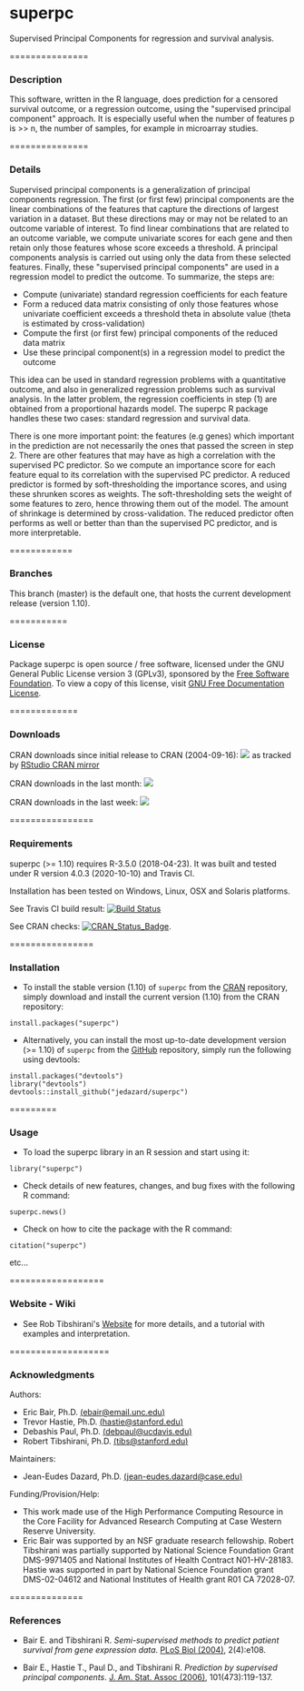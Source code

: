 # superpc
Supervised Principal Components for regression and survival analysis. 


===============
### Description

This software, written in the R language, does prediction for a censored survival outcome, or a regression outcome, 
using the "supervised principal component" approach. It is especially useful when the number of features p is >> n, 
the number of samples, for example in microarray studies.


===============
### Details

Supervised principal components is a generalization of principal components regression. The first (or first few) principal 
components are the linear combinations of the features that capture the directions of largest variation in a dataset. 
But these directions may or may not be related to an outcome variable of interest. To find linear combinations that are related 
to an outcome variable, we compute univariate scores for each gene and then retain only those features whose score exceeds a threshold. 
A principal components analysis is carried out using only the data from these selected features. 
Finally, these "supervised principal components" are used in a regression model to predict the outcome. 
To summarize, the steps are:

   + Compute (univariate) standard regression coefficients for each feature
   + Form a reduced data matrix consisting of only those features whose univariate coefficient exceeds a threshold theta 
      in absolute value (theta is estimated by cross-validation)
   + Compute the first (or first few) principal components of the reduced data matrix
   + Use these principal component(s) in a regression model to predict the outcome

This idea can be used in standard regression problems with a quantitative outcome, and also in generalized regression problems 
such as survival analysis. In the latter problem, the regression coefficients in step (1) are obtained from a proportional hazards model. 
The superpc R package handles these two cases: standard regression and survival data.

There is one more important point: the features (e.g genes) which important in the prediction are not necessarily the ones 
that passed the screen in step 2. There are other features that may have as high a correlation with the supervised PC predictor. 
So we compute an importance score for each feature equal to its correlation with the supervised PC predictor. 
A reduced predictor is formed by soft-thresholding the importance scores, and using these shrunken scores as weights. 
The soft-thresholding sets the weight of some features to zero, hence throwing them out of the model. The amount of shrinkage 
is determined by cross-validation. The reduced predictor often performs as well or better than than the supervised PC predictor, 
and is more interpretable.


============
### Branches

This branch (master) is the  default one, that hosts the current development release (version 1.10).

===========
### License

Package superpc is open source / free software, licensed under the GNU General Public License version 3 (GPLv3), 
sponsored by the [Free Software Foundation](https://www.fsf.org/). To view a copy of this license, visit 
[GNU Free Documentation License](http://www.gnu.org/licenses/gpl-3.0.html).


=============
### Downloads

CRAN downloads since initial release to CRAN (2004-09-16):
[![](https://cranlogs.r-pkg.org/badges/grand-total/superpc)](https://CRAN.R-project.org/package=superpc)
as tracked by [RStudio CRAN mirror](http://cran-logs.rstudio.com/)

CRAN downloads in the last month:
[![](https://cranlogs.r-pkg.org/badges/last-month/superpc)](https://CRAN.R-project.org/package=superpc)

CRAN downloads in the last week:
[![](https://cranlogs.r-pkg.org/badges/last-week/superpc)](https://CRAN.R-project.org/package=superpc)


================
### Requirements

superpc (>= 1.10) requires R-3.5.0 (2018-04-23). It was built and tested under R version 4.0.3 (2020-10-10) and Travis CI. 

Installation has been tested on Windows, Linux, OSX and Solaris platforms. 

See Travis CI build result:
[![Build Status](https://travis-ci.org/jedazard/superpc.png?branch=master)](https://travis-ci.org/jedazard/superpc)

See CRAN checks:
[![CRAN_Status_Badge](https://www.r-pkg.org/badges/version/superpc)](https://cran.r-project.org/web/checks/check_results_superpc.html).


================
### Installation

* To install the stable version (1.10) of `superpc` from the [CRAN](https://CRAN.R-project.org/package=superpc) repository, 
simply download and install the current version (1.10) from the CRAN repository:

```{r}
install.packages("superpc")
```

* Alternatively, you can install the most up-to-date development version (>= 1.10) of `superpc` from the [GitHub](https://github.com/jedazard/superpc) repository, 
simply run the following using devtools:

```{r}
install.packages("devtools")
library("devtools")
devtools::install_github("jedazard/superpc")
```

=========
### Usage

* To load the superpc library in an R session and start using it:

```{r}
library("superpc")
```

* Check details of new features, changes, and bug fixes with the following R command:

```{r}
superpc.news()
```

* Check on how to cite the package with the R command:

```{r}
citation("superpc")
```

etc...


==================
### Website - Wiki

- See Rob Tibshirani's [Website](http://www-stat.stanford.edu/~tibs/superpc) for more details, and a tutorial with examples and interpretation.


===================
### Acknowledgments

Authors: 
   + Eric Bair, Ph.D. [(ebair@email.unc.edu)](ebair@email.unc.edu)
   + Trevor Hastie, Ph.D. [(hastie@stanford.edu)](hastie@stanford.edu)
   + Debashis Paul, Ph.D. [(debpaul@ucdavis.edu)](debpaul@ucdavis.edu)
   + Robert Tibshirani, Ph.D. [(tibs@stanford.edu)](tibs@stanford.edu)

Maintainers: 
   + Jean-Eudes Dazard, Ph.D. [(jean-eudes.dazard@case.edu)](jean-eudes.dazard@case.edu)

Funding/Provision/Help:   
   + This work made use of the High Performance Computing Resource in the Core Facility for 
     Advanced Research Computing at Case Western Reserve University. 
   + Eric Bair was supported by an NSF graduate research fellowship. 
     Robert Tibshirani was partially supported by National Science Foundation Grant DMS-9971405 
     and National Institutes of Health Contract N01-HV-28183. Hastie was supported in part by
     National Science Foundation grant DMS-02-04612 and National Institutes of Health grant R01 CA 72028-07.


==============
### References

   + Bair E. and Tibshirani R.
     *Semi-supervised methods to predict patient survival from gene expression data*. 
     [PLoS Biol (2004)](https://journals.plos.org/plosbiology/article/authors?id=10.1371/journal.pbio.0020108), 2(4):e108.

   + Bair E., Hastie T., Paul D., and Tibshirani R.
     *Prediction by supervised principal components*. 
     [J. Am. Stat. Assoc (2006)](https://www.tandfonline.com/doi/abs/10.1198/016214505000000628), 101(473):119-137.
